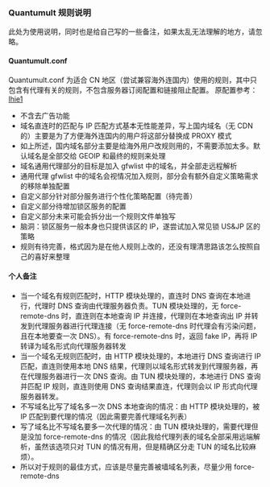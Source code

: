 ### Quantumult 规则说明 ###
此处为使用说明，同时也是给自己写的一些备注，如果太乱无法理解的地方，请忽略。
#### Quantumult.conf ####
Quantumult.conf 为适合 CN 地区（尝试兼容海外连国内）使用的规则，其中只包含有代理有关的规则，不包含服务器订阅配置和链接阻止配置。
原配置参考：[lhie1][01]
* 不含去广告功能
* 域名直连时的匹配与 IP 匹配方式基本无性能差异，写上国内域名（无 CDN 的）主要是为了方便海外连国内的用户将这部分替换成 PROXY 模式
* 如上所述，国内域名部分主要是给海外用户改规则用的，不需要添加太多。默认域名是全部交给 GEOIP 和最终的规则来处理
* 域名通用代理部分的目标是加入 gfwlist 中的域名，并全部走远程解析
* 通用代理 gfwlist 中的域名会视情况加入规则，部分会有额外自定义策略需求的移除单独配置
* 自定义部分针对部分服务进行个性化策略配置（待完善）
* 自定义部分待增加锁区服务的配置
* 自定义部分未来可能会拆分出一个规则文件单独写
* 脑洞：锁区服务一般本身也只提供该区的 IP，遂尝试加入常见锁 US&JP 区的策略
* 规则有待完善，格式因为是在他人规则上改的，还没有理清思路该怎么按照自己的喜好来整理

#### 个人备注 ####
* 当一个域名有规则匹配时，HTTP 模块处理的，直连时 DNS 查询在本地进行，代理时 DNS 查询由代理服务器负责。TUN 模块处理的，无 force-remote-dns 时，直连则在本地查询 IP 并连接，代理则在本地查询出 IP 并转发到代理服务器进行代理连接（无 force-remote-dns 时代理会有污染问题，且在本地要查一次 DNS）。有 force-remote-dns 时，返回 fake IP，再将 IP 转译为域名形式向代理服务器转发
* 当一个域名无规则匹配时，由 HTTP 模块处理的，本地进行 DNS 查询进行 IP 匹配，直连则使用本地 DNS 结果，代理则以域名形式转发到代理服务器，再在代理服务器进行一次 DNS 查询。由 TUN 模块处理的，本地进行 DNS 查询并匹配 IP 规则，直连则使用 DNS 查询结果直连，代理则会以 IP 形式向代理服务器转发。
* 不写域名比写了域名多一次 DNS 本地查询的情况：由 HTTP 模块处理的，被 IP 匹配到要代理的情况（因此需要完善代理域名列表）
* 写了域名比不写域名要多一次代理的情况：由 TUN 模块处理的，需要代理但是没加 force-remote-dns 的情况（因此我给代理列表的域名全部采用远端解析，虽然该选项只对 TUN 的情况有用，但是精确区分走 TUN 的域名比较麻烦）。
* 所以对于规则的最佳方式，应该是尽量完善被墙域名列表，尽量少用 force-remote-dns

[01]: https://github.com/lhie1/Rules